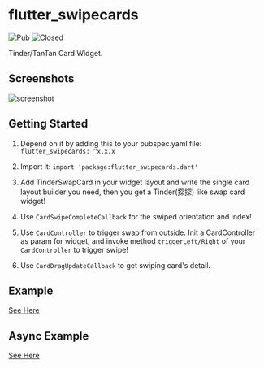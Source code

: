 # flutter_swipecards

[![Pub](https://img.shields.io/pub/v/flutter_swipecards.svg?color=%233CB371)](https://pub.dartlang.org/packages/flutter_swipecards)
[![Closed](https://img.shields.io/github/issues-closed-raw/ShaunRain/flutter_swipecards.svg?color=%23FF69B4)](https://github.com/ShaunRain/flutter_swipecards/issues?q=is%3Aissue+is%3Aclosed)

Tinder/TanTan Card Widget.

## Screenshots

![screenshot](./assets/example_tindercard.gif)

## Getting Started

1. Depend on it by adding this to your pubspec.yaml file: `flutter_swipecards: ^x.x.x`

2. Import it: `import 'package:flutter_swipecards.dart'`

3. Add TinderSwapCard in your widget layout and write the single card layout builder you need, then you get a Tinder(探探) like swap card widget!

4. Use `CardSwipeCompleteCallback` for the swiped orientation and index!

5. Use `CardController` to trigger swap from outside. Init a CardController as param for widget, and invoke method `triggerLeft/Right` of your `CardController` to trigger swipe!

6. Use `CardDragUpdateCallback` to get swiping card's detail.

## Example

[See Here](./example/example/lib)

## Async Example

[See Here](./example/async_data/lib)
